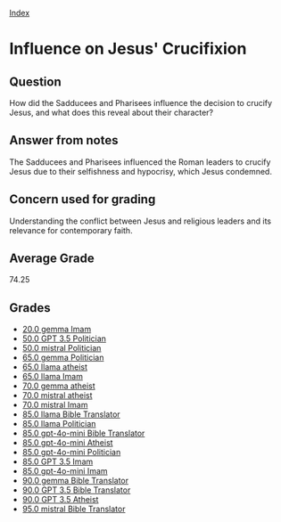
[Index](../../index.md)
# Influence on Jesus' Crucifixion
## Question
How did the Sadducees and Pharisees influence the decision to crucify Jesus, and what does this reveal about their character?

## Answer from notes
The Sadducees and Pharisees influenced the Roman leaders to crucify Jesus due to their selfishness and hypocrisy, which Jesus condemned.

## Concern used for grading
Understanding the conflict between Jesus and religious leaders and its relevance for contemporary faith.

## Average Grade
74.25

## Grades
 * [20.0 gemma Imam](../answers/gemma_Imam/Influence_on_Jesus'_Crucifixion.md)
 * [50.0 GPT 3.5 Politician](../answers/GPT_3.5_Politician/Influence_on_Jesus'_Crucifixion.md)
 * [50.0 mistral Politician](../answers/mistral_Politician/Influence_on_Jesus'_Crucifixion.md)
 * [65.0 gemma Politician](../answers/gemma_Politician/Influence_on_Jesus'_Crucifixion.md)
 * [65.0 llama atheist](../answers/llama_atheist/Influence_on_Jesus'_Crucifixion.md)
 * [65.0 llama Imam](../answers/llama_Imam/Influence_on_Jesus'_Crucifixion.md)
 * [70.0 gemma atheist](../answers/gemma_atheist/Influence_on_Jesus'_Crucifixion.md)
 * [70.0 mistral atheist](../answers/mistral_atheist/Influence_on_Jesus'_Crucifixion.md)
 * [70.0 mistral Imam](../answers/mistral_Imam/Influence_on_Jesus'_Crucifixion.md)
 * [85.0 llama Bible Translator](../answers/llama_Bible_Translator/Influence_on_Jesus'_Crucifixion.md)
 * [85.0 llama Politician](../answers/llama_Politician/Influence_on_Jesus'_Crucifixion.md)
 * [85.0 gpt-4o-mini Bible Translator](../answers/gpt-4o-mini_Bible_Translator/Influence_on_Jesus'_Crucifixion.md)
 * [85.0 gpt-4o-mini Atheist](../answers/gpt-4o-mini_Atheist/Influence_on_Jesus'_Crucifixion.md)
 * [85.0 gpt-4o-mini Politician](../answers/gpt-4o-mini_Politician/Influence_on_Jesus'_Crucifixion.md)
 * [85.0 GPT 3.5 Imam](../answers/GPT_3.5_Imam/Influence_on_Jesus'_Crucifixion.md)
 * [85.0 gpt-4o-mini Imam](../answers/gpt-4o-mini_Imam/Influence_on_Jesus'_Crucifixion.md)
 * [90.0 gemma Bible Translator](../answers/gemma_Bible_Translator/Influence_on_Jesus'_Crucifixion.md)
 * [90.0 GPT 3.5 Bible Translator](../answers/GPT_3.5_Bible_Translator/Influence_on_Jesus'_Crucifixion.md)
 * [90.0 GPT 3.5 Atheist](../answers/GPT_3.5_Atheist/Influence_on_Jesus'_Crucifixion.md)
 * [95.0 mistral Bible Translator](../answers/mistral_Bible_Translator/Influence_on_Jesus'_Crucifixion.md)
